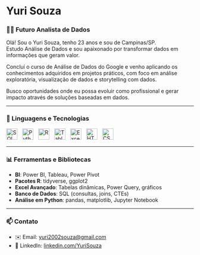 # Yuri Souza  
### 👨‍💻 Futuro Analista de Dados  

Olá! Sou o Yuri Souza, tenho 23 anos e sou de Campinas/SP.  
Estudo Análise de Dados e sou apaixonado por transformar dados em informações que geram valor.

Concluí o curso de Análise de Dados do Google e venho aplicando os conhecimentos adquiridos em projetos práticos, com foco em análise exploratória, visualização de dados e storytelling com dados.

Busco oportunidades onde eu possa evoluir como profissional e gerar impacto através de soluções baseadas em dados.

---

### 🚀 Linguagens e Tecnologias

<img
    align="left" 
    alt="SQL"
    title="SQL" 
    width="30px" 
    style="padding-right: 10px;"  
    src="https://cdn.jsdelivr.net/gh/devicons/devicon@latest/icons/azuresqldatabase/azuresqldatabase-original.svg" /> 

<img
    align="left" 
    alt="Python"
    title="Python" 
    width="30px" 
    style="padding-right: 10px;"  
    src="https://cdn.jsdelivr.net/gh/devicons/devicon@latest/icons/python/python-original.svg" />

<img 
    align="left" 
    alt="R"
    title="R" 
    width="30px" 
    style="padding-right: 10px;"
    src="https://cdn.jsdelivr.net/gh/devicons/devicon@latest/icons/r/r-original.svg" />

<img 
    align="left" 
    alt="Tableau"
    title="Tableau" 
    width="30px" 
    style="padding-right: 10px;"
    src="https://www.svgrepo.com/download/354428/tableau-icon.svg" />

<img 
    align="left" 
    alt="Excel"
    title="Excel" 
    width="30px" 
    style="padding-right: 10px;"
    src="https://www.svgrepo.com/download/373589/excel.svg" />

<img 
    align="left" 
    alt="HTML"
    title="HTML" 
    width="30px" 
    style="padding-right: 10px;"
    src="https://cdn.jsdelivr.net/gh/devicons/devicon@latest/icons/html5/html5-original.svg" />

<img 
    align="left" 
    alt="CSS"
    title="CSS" 
    width="30px" 
    style="padding-right: 10px;"
    src="https://cdn.jsdelivr.net/gh/devicons/devicon@latest/icons/css3/css3-original.svg" />

<br/>
<br/>

---

### 📊 Ferramentas e Bibliotecas

- **BI**: Power BI, Tableau, Power Pivot  
- **Pacotes R**: tidyverse, ggplot2  
- **Excel Avançado**: Tabelas dinâmicas, Power Query, gráficos  
- **Banco de Dados**: SQL (consultas, joins, CTEs)  
- **Análise em Python**: pandas, matplotlib, Jupyter Notebook  

---

### 📫 Contato

- ✉️ Email: yuri2002souza@gmail.com  
- 💼 LinkedIn: [linkedin.com/YuriSouza](https://www.linkedin.com/in/yuri-souza-33692123a/)  
 
